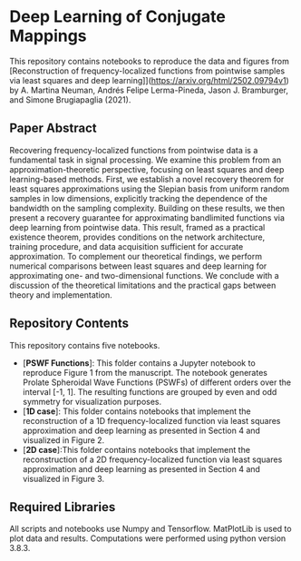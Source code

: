 # **Deep Learning of Conjugate Mappings**

This repository contains notebooks to reproduce the data and figures from [Reconstruction of frequency-localized functions from pointwise samples via least squares and deep learning]](https://arxiv.org/html/2502.09794v1) by A. Martina Neuman, Andrés Felipe Lerma-Pineda, Jason J. Bramburger, and Simone Brugiapaglia (2021).

## **Paper Abstract**
Recovering frequency-localized functions from pointwise data is a fundamental task in signal processing. We examine this problem from an approximation-theoretic perspective, focusing on least squares and deep learning-based methods. First, we establish a novel recovery theorem for least squares approximations using the Slepian basis from uniform random samples in low dimensions, explicitly tracking the dependence of the bandwidth on the sampling complexity. Building on these results, we then present a recovery guarantee for approximating bandlimited functions via deep learning from pointwise data. This result, framed as a practical existence theorem, provides conditions on the network architecture, training procedure, and data acquisition sufficient for accurate approximation. To complement our theoretical findings, we perform numerical comparisons between least squares and deep learning for approximating one- and two-dimensional functions. We conclude with a discussion of the theoretical limitations and the practical gaps between theory and implementation.

## **Repository Contents**
This repository contains five notebooks.
- [**PSWF Functions**]: This folder contains a Jupyter notebook to reproduce Figure 1 from the manuscript.
The notebook generates Prolate Spheroidal Wave Functions (PSWFs) of different orders over the interval [-1, 1].
The resulting functions are grouped by even and odd symmetry for visualization purposes.
- [**1D case**]: This folder contains notebooks that implement the reconstruction of a 1D frequency-localized function via least squares approximation and deep learning as presented in Section 4 and visualized in Figure 2.
- [**2D case**]:This folder contains notebooks that implement the reconstruction of a 2D frequency-localized function via least squares approximation and deep learning as presented in Section 4 and visualized in Figure 3.

## **Required Libraries**
All scripts and notebooks use Numpy and Tensorflow. MatPlotLib is used to plot data and results. Computations were performed using python version 3.8.3.
